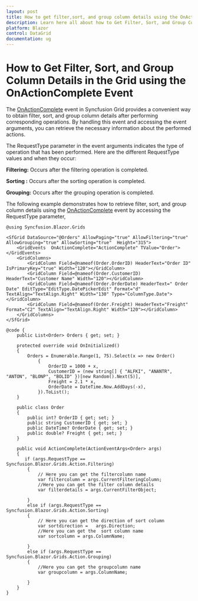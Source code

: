 ```yaml
---
layout: post
title: How to get filter,sort, and group column details using the OnActionComplete event in Blazor Grid | Syncfusion
description: Learn here all about how to Get Filter, Sort, and Group Column Details using the OnActionComplete Event in Syncfusion Blazor DataGrid component and more.
platform: Blazor
control: DataGrid
documentation: ug
---
```


# How to Get Filter, Sort, and Group Column Details in the Grid using the OnActionComplete Event

The [OnActionComplete](https://blazor.syncfusion.com/documentation/datagrid/events#onactioncomplete) event in Syncfusion Grid provides a convenient way to obtain filter, sort, and group column details after performing corresponding operations. By handling this event and accessing the event arguments, you can retrieve the necessary information about the performed actions.

The RequestType parameter in the event arguments indicates the type of operation that has been performed. Here are the different RequestType values and when they occur:

**Filtering:** Occurs after the filtering operation is completed.

**Sorting :** Occurs after the sorting operation is completed.

**Grouping:** Occurs after the grouping operation is completed.

The following example demonstrates how to retrieve filter, sort, and group column details using the [OnActionComplete](https://blazor.syncfusion.com/documentation/datagrid/events#onactioncomplete) event by accessing the RequestType parameter,

```cshtml
@using Syncfusion.Blazor.Grids

<SfGrid DataSource="@Orders" AllowPaging="true" AllowFiltering="true" AllowGrouping="true" AllowSorting="true"  Height="315">
    <GridEvents  OnActionComplete="ActionComplete" TValue="Order"></GridEvents>
    <GridColumns>
        <GridColumn Field=@nameof(Order.OrderID) HeaderText="Order ID" IsPrimaryKey="true" Width="120"></GridColumn>
        <GridColumn Field=@nameof(Order.CustomerID) HeaderText="Customer Name" Width="120"></GridColumn>
        <GridColumn Field=@nameof(Order.OrderDate) HeaderText=" Order Date" EditType="EditType.DatePickerEdit" Format="d" TextAlign="TextAlign.Right" Width="130" Type="ColumnType.Date"></GridColumn>
        <GridColumn Field=@nameof(Order.Freight) HeaderText="Freight" Format="C2" TextAlign="TextAlign.Right" Width="120"></GridColumn>
    </GridColumns>
</SfGrid>

@code {
    public List<Order> Orders { get; set; }

    protected override void OnInitialized()
    {
        Orders = Enumerable.Range(1, 75).Select(x => new Order()
            {
                OrderID = 1000 + x,
                CustomerID = (new string[] { "ALFKI", "ANANTR", "ANTON", "BLONP", "BOLID" })[new Random().Next(5)],
                Freight = 2.1 * x,
                OrderDate = DateTime.Now.AddDays(-x),
            }).ToList();
    }

    public class Order
    {
        public int? OrderID { get; set; }
        public string CustomerID { get; set; }
        public DateTime? OrderDate { get; set; }
        public double? Freight { get; set; }
    }

    public void ActionComplete(ActionEventArgs<Order> args)
    {
       if (args.RequestType == Syncfusion.Blazor.Grids.Action.Filtering)
        {
            // Here you can get the filtercolumn name
            var filtercolumn = args.CurrentFilteringColumn;
            //Here you can get the filter column details 
            var filterdetails = args.CurrentFilterObject;

        }
        else if (args.RequestType == Syncfusion.Blazor.Grids.Action.Sorting)
        {
            // Here you can get the direction of sort column
            var sortdirection =   args.Direction;
            //Here you can get the  sort column name
            var sortcolumn = args.ColumnName;

        }
        else if (args.RequestType == Syncfusion.Blazor.Grids.Action.Grouping)
        {
            //Here you can get the groupcolumn name
            var groupcolumn = args.ColumnName;

        }       
    }
}
```


